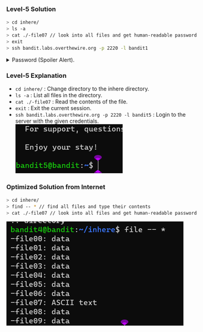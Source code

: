 ### Level-5 Solution
```bash
> cd inhere/
> ls -a
> cat ./-file07 // look into all files and get human-readable password
> exit
> ssh bandit.labs.overthewire.org -p 2220 -l bandit1
```
<p>
<details>
<summary>Password (Spoiler Alert).</summary>
<pre><code>lrIWWI6bB37kxfiCQZqUdOIYfr6eEeqR</code></pre>
</details>
</p>

### Level-5 Explanation
- `cd inhere/` : Change directory to the inhere directory.
- `ls -a` : List all files in the directory.
- `cat ./-file07` : Read the contents of the file.
- `exit` : Exit the current session.
- `ssh bandit.labs.overthewire.org -p 2220 -l bandit5` : Login to the server with the given credentials.
![cmd ss as proof](level-5.png)

### Optimized Solution from Internet
```bash
> cd inhere/
> find -- * // find all files and type their contents
> cat ./-file07 // look into all files and get human-readable password
```
![ref-1](ref-1.png)